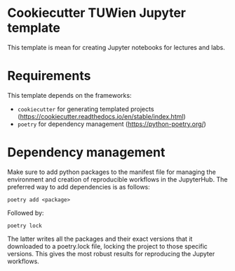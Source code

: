 # Cookiecutter TUWien Jupyter template

This template is mean for creating Jupyter notebooks for lectures and labs.

# Requirements

This template depends on the frameworks:

- `cookiecutter` for generating templated projects (https://cookiecutter.readthedocs.io/en/stable/index.html)
- `poetry` for dependency management (https://python-poetry.org/)

# Dependency management

Make sure to add python packages to the manifest file for managing the environment and creation of reproducible workflows in the 
JupyterHub. The preferred way to add dependencies is as follows:

```
poetry add <package>
```

Followed by:

```
poetry lock
```

The latter writes all the packages and their exact versions that it downloaded to a poetry.lock file, locking the project to those specific versions. This gives the most robust results for reproducing the Jupyter workflows.

